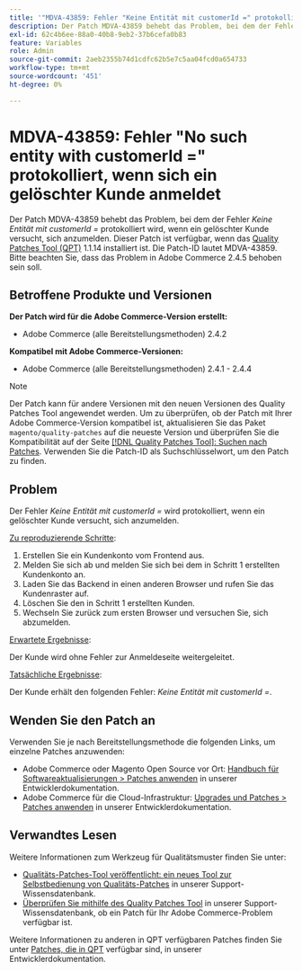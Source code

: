 ```yaml
---
title: '"MDVA-43859: Fehler "Keine Entität mit customerId =" protokolliert, wenn sich ein gelöschter Kunde anmeldet"'
description: Der Patch MDVA-43859 behebt das Problem, bei dem der Fehler *Keine Entität mit customerId =* protokolliert wird, wenn ein gelöschter Kunde versucht, sich anzumelden. Dieser Patch ist verfügbar, wenn das [Quality Patches Tool (QPT)](/help/announcements/adobe-commerce-announcements/magento-quality-patches-released-new-tool-to-self-serve-quality-patches.md) 1.1.14 installiert ist. Die Patch-ID lautet MDVA-43859. Bitte beachten Sie, dass das Problem in Adobe Commerce 2.4.5 behoben sein soll.
exl-id: 62c4b6ee-88a0-40b8-9eb2-37b6cefa0b83
feature: Variables
role: Admin
source-git-commit: 2aeb2355b74d1cdfc62b5e7c5aa04fcd0a654733
workflow-type: tm+mt
source-wordcount: '451'
ht-degree: 0%

---
```


# MDVA-43859: Fehler &quot;No such entity with customerId =&quot; protokolliert, wenn sich ein gelöschter Kunde anmeldet

Der Patch MDVA-43859 behebt das Problem, bei dem der Fehler *Keine Entität mit customerId =* protokolliert wird, wenn ein gelöschter Kunde versucht, sich anzumelden. Dieser Patch ist verfügbar, wenn das [Quality Patches Tool (QPT)](/help/announcements/adobe-commerce-announcements/magento-quality-patches-released-new-tool-to-self-serve-quality-patches.md) 1.1.14 installiert ist. Die Patch-ID lautet MDVA-43859. Bitte beachten Sie, dass das Problem in Adobe Commerce 2.4.5 behoben sein soll.

## Betroffene Produkte und Versionen

**Der Patch wird für die Adobe Commerce-Version erstellt:**

* Adobe Commerce (alle Bereitstellungsmethoden) 2.4.2

**Kompatibel mit Adobe Commerce-Versionen:**

* Adobe Commerce (alle Bereitstellungsmethoden) 2.4.1 - 2.4.4

>[!NOTE]
>
>Der Patch kann für andere Versionen mit den neuen Versionen des Quality Patches Tool angewendet werden. Um zu überprüfen, ob der Patch mit Ihrer Adobe Commerce-Version kompatibel ist, aktualisieren Sie das Paket `magento/quality-patches` auf die neueste Version und überprüfen Sie die Kompatibilität auf der Seite [[!DNL Quality Patches Tool]: Suchen nach Patches](https://experienceleague.adobe.com/tools/commerce-quality-patches/index.html). Verwenden Sie die Patch-ID als Suchschlüsselwort, um den Patch zu finden.

## Problem

Der Fehler *Keine Entität mit customerId =* wird protokolliert, wenn ein gelöschter Kunde versucht, sich anzumelden.

<u>Zu reproduzierende Schritte</u>:

1. Erstellen Sie ein Kundenkonto vom Frontend aus.
1. Melden Sie sich ab und melden Sie sich bei dem in Schritt 1 erstellten Kundenkonto an.
1. Laden Sie das Backend in einen anderen Browser und rufen Sie das Kundenraster auf.
1. Löschen Sie den in Schritt 1 erstellten Kunden.
1. Wechseln Sie zurück zum ersten Browser und versuchen Sie, sich abzumelden.

<u>Erwartete Ergebnisse</u>:

Der Kunde wird ohne Fehler zur Anmeldeseite weitergeleitet.

<u>Tatsächliche Ergebnisse</u>:

Der Kunde erhält den folgenden Fehler: *Keine Entität mit customerId =*.

## Wenden Sie den Patch an

Verwenden Sie je nach Bereitstellungsmethode die folgenden Links, um einzelne Patches anzuwenden:

* Adobe Commerce oder Magento Open Source vor Ort: [Handbuch für Softwareaktualisierungen > Patches anwenden](https://experienceleague.adobe.com/en/docs/commerce-operations/tools/quality-patches-tool/usage) in unserer Entwicklerdokumentation.
* Adobe Commerce für die Cloud-Infrastruktur: [Upgrades und Patches > Patches anwenden](https://experienceleague.adobe.com/en/docs/commerce-cloud-service/user-guide/develop/upgrade/apply-patches) in unserer Entwicklerdokumentation.

## Verwandtes Lesen

Weitere Informationen zum Werkzeug für Qualitätsmuster finden Sie unter:

* [Qualitäts-Patches-Tool veröffentlicht: ein neues Tool zur Selbstbedienung von Qualitäts-Patches](/help/announcements/adobe-commerce-announcements/magento-quality-patches-released-new-tool-to-self-serve-quality-patches.md) in unserer Support-Wissensdatenbank.
* [Überprüfen Sie mithilfe des Quality Patches Tool](/help/support-tools/patches-available-in-qpt-tool/check-patch-for-magento-issue-with-magento-quality-patches.md) in unserer Support-Wissensdatenbank, ob ein Patch für Ihr Adobe Commerce-Problem verfügbar ist.

Weitere Informationen zu anderen in QPT verfügbaren Patches finden Sie unter [Patches, die in QPT](https://experienceleague.adobe.com/tools/commerce-quality-patches/index.html) verfügbar sind, in unserer Entwicklerdokumentation.
